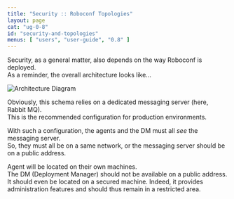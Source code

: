 ```yaml
---
title: "Security :: Roboconf Topologies"
layout: page
cat: "ug-0-8"
id: "security-and-topologies"
menus: [ "users", "user-guide", "0.8" ]
---
```


Security, as a general matter, also depends on the way Roboconf is deployed.  
As a reminder, the overall architecture looks like...

<img src="/resources/img/roboconf-architecture.jpg" alt="Architecture Diagram" class="gs" />

Obviously, this schema relies on a dedicated messaging server (here, Rabbit MQ).  
This is the recommended configuration for production environments.

With such a configuration, the agents and the DM must all *see* the messaging server.  
So, they must all be on a same network, or the messaging server should be on a public address.

Agent will be located on their own machines.  
The DM (Deployment Manager) should not be available on a public address. It should even be located on a secured machine.
Indeed, it provides administration features and should thus remain in a restricted area.
